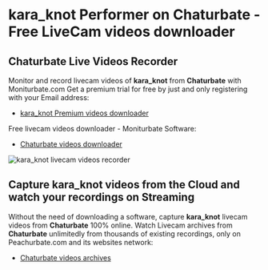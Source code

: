 # kara_knot Performer on Chaturbate - Free LiveCam videos downloader

## Chaturbate Live Videos Recorder

Monitor and record livecam videos of **kara_knot** from **Chaturbate** with Moniturbate.com
Get a premium trial for free by just and only registering with your Email address:
* [kara_knot Premium videos downloader](https://moniturbate.com/request-demo-licence-key.html)

Free livecam videos downloader - Moniturbate Software:
* [Chaturbate videos downloader](https://moniturbate.com/moniturbate-download-software.html)

![kara_knot livecam videos recorder](https://peachurnet.com/templates/moniturbate-software.png)


## Capture kara_knot videos from the Cloud and watch your recordings on Streaming

Without the need of downloading a software, capture **kara_knot** livecam videos from **Chaturbate** 100% online.
Watch Livecam archives from **Chaturbate** unlimitedly from thousands of existing recordings, only on Peachurbate.com and its websites network:
* [Chaturbate videos archives](https://peachurnet.com/)